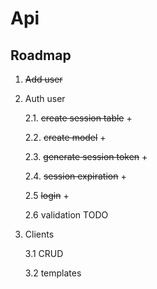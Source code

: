 # Api
## Roadmap

1. ~~Add user~~
2. Auth user
   
    2.1. ~~create session table~~ +
   
    2.2. ~~create model~~ +
   
    2.3. ~~generate session token~~ +

    2.4. ~~session expiration~~ +

    2.5 ~~login~~ +

    2.6 validation TODO

3. Clients

   3.1 CRUD

   3.2 templates




